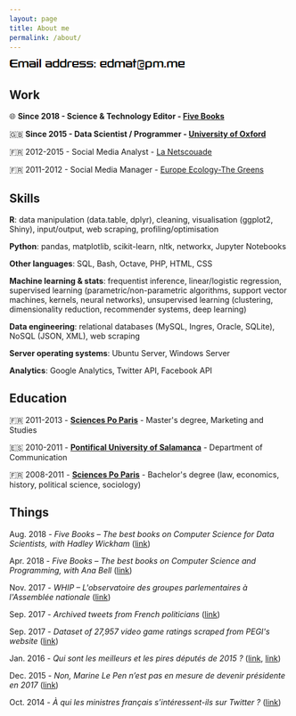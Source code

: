 ```yaml
---
layout: page
title: About me
permalink: /about/
---
```


![email](https://raw.githubusercontent.com/edomt/edomt.github.io/master/images/email.png)

## Work

🌐 **Since 2018 - Science & Technology Editor - [Five Books](https://fivebooks.com/)**

🇬🇧 **Since 2015 - Data Scientist / Programmer - [University of Oxford](https://www.medsci.ox.ac.uk/)**

🇫🇷 2012-2015 - Social Media Analyst - [La Netscouade](http://www.lanetscouade.com/)

🇫🇷 2011-2012 - Social Media Manager - [Europe Ecology-The Greens](http://eelv.fr/)


## Skills

**R**: data manipulation (data.table, dplyr), cleaning, visualisation (ggplot2, Shiny), input/output, web scraping, profiling/optimisation

**Python**: pandas, matplotlib, scikit-learn, nltk, networkx, Jupyter Notebooks

**Other languages**: SQL, Bash, Octave, PHP, HTML, CSS

**Machine learning & stats**: frequentist inference, linear/logistic regression, supervised learning (parametric/non-parametric algorithms, support vector machines, kernels, neural networks), unsupervised learning (clustering, dimensionality reduction, recommender systems, deep learning)

**Data engineering**: relational databases (MySQL, Ingres, Oracle, SQLite), NoSQL (JSON, XML), web scraping

**Server operating systems**: Ubuntu Server, Windows Server

**Analytics**: Google Analytics, Twitter API, Facebook API


## Education

🇫🇷 2011-2013 - [**Sciences Po Paris**](https://en.wikipedia.org/wiki/Sciences_Po) - Master's degree, Marketing and Studies

🇪🇸 2010-2011 - [**Pontifical University of Salamanca**](https://en.wikipedia.org/wiki/Pontifical_University_of_Salamanca) - Department of Communication

🇫🇷 2008-2011 - [**Sciences Po Paris**](https://en.wikipedia.org/wiki/Sciences_Po) - Bachelor's degree (law, economics, history, political science, sociology)


## Things

Aug. 2018 - *Five Books – The best books on Computer Science for Data Scientists, with Hadley Wickham* ([link](https://fivebooks.com/best-books/computer-science-data-science-hadley-wickham/))

Apr. 2018 - *Five Books – The best books on Computer Science and Programming, with Ana Bell* ([link](https://fivebooks.com/best-books/programming-computer-science-ana-bell/))

Nov. 2017 - *WHIP – L'observatoire des groupes parlementaires à l'Assemblée nationale* ([link](https://redouad.shinyapps.io/WHIP/))

Sep. 2017 - *Archived tweets from French politicians* ([link](https://github.com/edomt/tweets_archive_FRpol))

Sep. 2017 - *Dataset of 27,957 video game ratings scraped from PEGI's website* ([link](https://github.com/edomt/pegi))

Jan. 2016 - *Qui sont les meilleurs et les pires députés de 2015 ?* ([link](https://www.lesechos.fr/15/01/2016/lesechos.fr/021620041874_qui-sont-les-meilleurs-et-les-pires-deputes-de-2015--.htm), [link](https://github.com/edomt/datapol))

Dec. 2015 - *Non, Marine Le Pen n’est pas en mesure de devenir présidente en 2017* ([link](https://medium.com/@edmathieu/non-marine-le-pen-n-est-pas-en-mesure-de-devenir-pr%C3%A9sidente-en-2017-859ebe516e5d))

Oct. 2014 - *À qui les ministres français s’intéressent-ils sur Twitter ?* ([link](https://medium.com/@edmathieu/a-qui-les-ministres-du-gouvernement-francais-sinteressent-ils-sur-twitter-4f21d2c98c2a))


